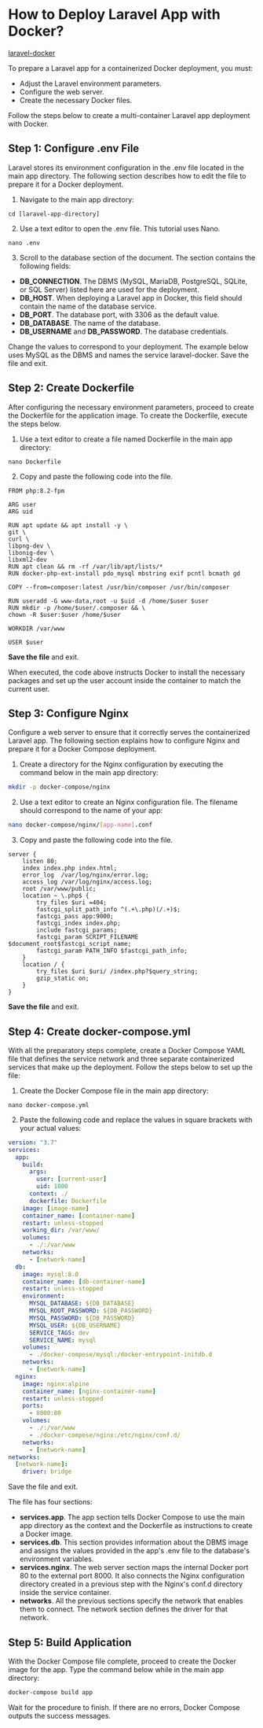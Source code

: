 # How to Deploy Laravel App with Docker?

[laravel-docker](https://phoenixnap.com/kb/laravel-docker)


To prepare a Laravel app for a containerized Docker deployment, you must:

- Adjust the Laravel environment parameters. 
- Configure the web server.
- Create the necessary Docker files.

Follow the steps below to create a multi-container Laravel app deployment with Docker.

## Step 1: Configure .env File

Laravel stores its environment configuration in the .env file located in the main app directory. The following section describes how to edit the file to prepare it for a Docker deployment.

1. Navigate to the main app directory:

```
cd [laravel-app-directory]
```
2. Use a text editor to open the .env file. This tutorial uses Nano.

 ```
nano .env
```
3. Scroll to the database section of the document. The section contains the following fields:


- **DB_CONNECTION**. The DBMS (MySQL, MariaDB, PostgreSQL, SQLite, or SQL Server) listed here are used for the deployment.
- **DB_HOST**. When deploying a Laravel app in Docker, this field should contain the name of the database service.
- **DB_PORT**. The database port, with 3306 as the default value.
- **DB_DATABASE**. The name of the database.
- **DB_USERNAME** and **DB_PASSWORD**. The database credentials.

Change the values to correspond to your deployment. The example below uses MySQL as the DBMS and names the service laravel-docker.
Save the file and exit.

## Step 2: Create Dockerfile

After configuring the necessary environment parameters, proceed to create the Dockerfile for the application image. To create the Dockerfile, execute the steps below.

1. Use a text editor to create a file named Dockerfile in the main app directory:
```
nano Dockerfile
```
2. Copy and paste the following code into the file.

```
FROM php:8.2-fpm

ARG user
ARG uid

RUN apt update && apt install -y \
git \
curl \
libpng-dev \
libonig-dev \
libxml2-dev
RUN apt clean && rm -rf /var/lib/apt/lists/*
RUN docker-php-ext-install pdo_mysql mbstring exif pcntl bcmath gd

COPY --from=composer:latest /usr/bin/composer /usr/bin/composer

RUN useradd -G www-data,root -u $uid -d /home/$user $user
RUN mkdir -p /home/$user/.composer && \
chown -R $user:$user /home/$user

WORKDIR /var/www

USER $user
```
**Save the file** and exit.

When executed, the code above instructs Docker to install the necessary packages and set up the user account inside the container to match the current user.

## Step 3: Configure Nginx

Configure a web server to ensure that it correctly serves the containerized Laravel app. The following section explains how to configure Nginx and prepare it for a Docker Compose deployment.

1. Create a directory for the Nginx configuration by executing the command below in the main app directory:
```bash
mkdir -p docker-compose/nginx
```
2. Use a text editor to create an Nginx configuration file. The filename should correspond to the name of your app:

```bash
nano docker-compose/nginx/[app-name].conf
```
3. Copy and paste the following code into the file.

```
server {
    listen 80;
    index index.php index.html;
    error_log  /var/log/nginx/error.log;
    access_log /var/log/nginx/access.log;
    root /var/www/public;
    location ~ \.php$ {
        try_files $uri =404;
        fastcgi_split_path_info ^(.+\.php)(/.+)$;
        fastcgi_pass app:9000;
        fastcgi_index index.php;
        include fastcgi_params;
        fastcgi_param SCRIPT_FILENAME $document_root$fastcgi_script_name;
        fastcgi_param PATH_INFO $fastcgi_path_info;
    }
    location / {
        try_files $uri $uri/ /index.php?$query_string;
        gzip_static on;
    }
}
```
**Save the file** and exit.

## Step 4: Create docker-compose.yml

With all the preparatory steps complete, create a Docker Compose YAML file that defines the service network and three separate containerized services that make up the deployment. Follow the steps below to set up the file:

1. Create the Docker Compose file in the main app directory:
```
nano docker-compose.yml
```
2. Paste the following code and replace the values in square brackets with your actual values:
```yml
version: "3.7"
services:
  app:
    build:
      args:
        user: [current-user]
        uid: 1000
      context: ./
      dockerfile: Dockerfile
    image: [image-name]
    container_name: [container-name]
    restart: unless-stopped
    working_dir: /var/www/
    volumes:
      - ./:/var/www
    networks:
      - [network-name]
  db:
    image: mysql:8.0
    container_name: [db-container-name]
    restart: unless-stopped
    environment:
      MYSQL_DATABASE: ${DB_DATABASE}
      MYSQL_ROOT_PASSWORD: ${DB_PASSWORD}
      MYSQL_PASSWORD: ${DB_PASSWORD}
      MYSQL_USER: ${DB_USERNAME}
      SERVICE_TAGS: dev
      SERVICE_NAME: mysql
    volumes:
      - ./docker-compose/mysql:/docker-entrypoint-initdb.d
    networks:
      - [network-name]
  nginx:
    image: nginx:alpine
    container_name: [nginx-container-name]
    restart: unless-stopped
    ports:
      - 8000:80
    volumes:
      - ./:/var/www
      - ./docker-compose/nginx:/etc/nginx/conf.d/
    networks:
      - [network-name]
networks:
  [network-name]:
    driver: bridge
```

Save the file and exit.

The file has four sections:

- **services.app**. The app section tells Docker Compose to use the main app directory as the context and the Dockerfile as instructions to create a Docker image.
- **services.db**. This section provides information about the DBMS image and assigns the values provided in the app's .env file to the database's environment variables.
- **services.nginx**. The web server section maps the internal Docker port 80 to the external port 8000. It also connects the Nginx configuration directory created in a previous step with the Nginx's conf.d directory inside the service container.
- **networks**. All the previous sections specify the network that enables them to connect. The network section defines the driver for that network.


## Step 5: Build Application
With the Docker Compose file complete, proceed to create the Docker image for the app. Type the command below while in the main app directory:

```bash
docker-compose build app
```
Wait for the procedure to finish. If there are no errors, Docker Compose outputs the success messages.